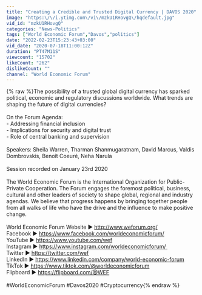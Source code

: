 ```yaml
---
title: "Creating a Credible and Trusted Digital Currency | DAVOS 2020"
image: "https:\/\/i.ytimg.com\/vi\/mzkU1RHovgQ\/hqdefault.jpg"
vid_id: "mzkU1RHovgQ"
categories: "News-Politics"
tags: ["World Economic Forum","Davos","politics"]
date: "2022-02-23T15:23:43+03:00"
vid_date: "2020-07-18T11:00:12Z"
duration: "PT47M11S"
viewcount: "15702"
likeCount: "262"
dislikeCount: ""
channel: "World Economic Forum"
---
```

{% raw %}The possibility of a trusted global digital currency has sparked political, economic and regulatory discussions worldwide. What trends are shaping the future of digital currencies?<br /><br />On the Forum Agenda:<br />- Addressing financial inclusion<br />- Implications for security and digital trust<br />- Role of central banking and supervision<br /><br />Speakers: Sheila Warren, Tharman Shanmugaratnam, David Marcus, Valdis Dombrovskis, Benoît Coeuré, Neha Narula<br /><br />Session recorded on January 23rd 2020<br /><br />The World Economic Forum is the International Organization for Public-Private Cooperation. The Forum engages the foremost political, business, cultural and other leaders of society to shape global, regional and industry agendas. We believe that progress happens by bringing together people from all walks of life who have the drive and the influence to make positive change.<br /><br />World Economic Forum Website ► <a rel="nofollow" target="blank" href="http://www.weforum.org/">http://www.weforum.org/</a><br />Facebook ► <a rel="nofollow" target="blank" href="https://www.facebook.com/worldeconomicforum/">https://www.facebook.com/worldeconomicforum/</a><br />YouTube ► <a rel="nofollow" target="blank" href="https://www.youtube.com/wef">https://www.youtube.com/wef</a><br />Instagram ► <a rel="nofollow" target="blank" href="https://www.instagram.com/worldeconomicforum/ ">https://www.instagram.com/worldeconomicforum/ </a><br />Twitter ► <a rel="nofollow" target="blank" href="https://twitter.com/wef">https://twitter.com/wef</a><br />LinkedIn ► <a rel="nofollow" target="blank" href="https://www.linkedin.com/company/world-economic-forum">https://www.linkedin.com/company/world-economic-forum</a><br />TikTok ► <a rel="nofollow" target="blank" href="https://www.tiktok.com/@worldeconomicforum">https://www.tiktok.com/@worldeconomicforum</a><br />Flipboard ► <a rel="nofollow" target="blank" href="https://flipboard.com/@WEF">https://flipboard.com/@WEF</a><br /><br />#WorldEconomicForum #Davos2020 #Cryptocurrency{% endraw %}
